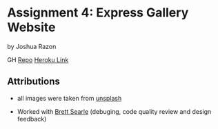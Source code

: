# Assignment 4: Express Gallery Website
by Joshua Razon

GH [Repo](https://github.com/joshrazon/cpnt262-a4) 
[Heroku Link](https://cpnt262-a4-josh.herokuapp.com/)

## Attributions
- all images were taken from [unsplash](https://unsplash.com/)

- Worked with [Brett Searle](https://github.com/brettasearle) (debuging, code quality review and design feedback) 